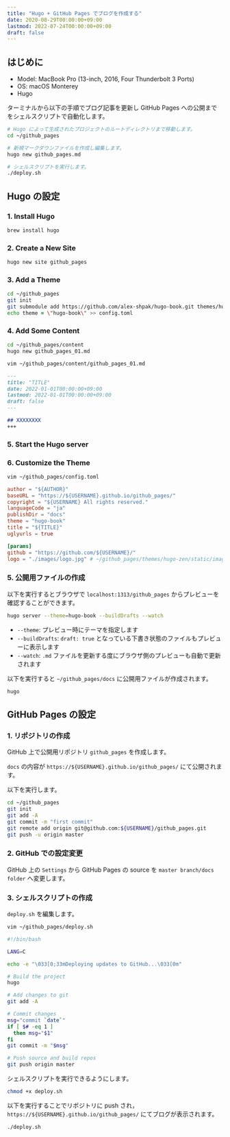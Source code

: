 ```yaml
---
title: "Hugo + GitHub Pages でブログを作成する"
date: 2020-08-29T00:00:00+09:00
lastmod: 2022-07-24T00:00:00+09:00
draft: false
---
```


## はじめに

- Model: MacBook Pro (13-inch, 2016, Four Thunderbolt 3 Ports)
- OS: macOS Monterey
- Hugo

ターミナルから以下の手順でブログ記事を更新し GitHub Pages への公開までをシェルスクリプトで自動化します。

```zsh
# Hugo によって生成されたプロジェクトのルートディレクトリまで移動します。
cd ~/github_pages

# 新規マークダウンファイルを作成し編集します。
hugo new github_pages.md

# シェルスクリプトを実行します。
./deploy.sh
```

## Hugo の設定

### 1. Install Hugo

```zsh
brew install hugo
```

### 2. Create a New Site

```zsh
hugo new site github_pages
```

### 3. Add a Theme

```zsh
cd ~/github_pages
git init
git submodule add https://github.com/alex-shpak/hugo-book.git themes/hugo-book
echo theme = \"hugo-book\" >> config.toml
```

### 4. Add Some Content

```zsh
cd ~/github_pages/content
hugo new github_pages_01.md
```

```zsh
vim ~/github_pages/content/github_pages_01.md
```

```md:github_pages.md
---
title: "TITLE"
date: 2022-01-01T00:00:00+09:00
lastmod: 2022-01-01T00:00:00+09:00
draft: false
---

## XXXXXXXX
+++
```

### 5. Start the Hugo server

### 6. Customize the Theme

```zsh
vim ~/github_pages/config.toml
```

```toml:config.toml
author = "${AUTHOR}"
baseURL = "https://${USERNAME}.github.io/github_pages/"
copyright = "${USERNAME} All rights reserved."
languageCode = "ja"
publishDir = "docs"
theme = "hugo-book"
title = "${TITLE}"
uglyurls = true

[params]
github = "https://github.com/${USERNAME}/"
logo = "./images/logo.jpg" # ~/github_pages/themes/hugo-zen/static/images/logo.jpg
```

### 5. 公開用ファイルの作成

以下を実行するとブラウザで `localhost:1313/github_pages` からプレビューを確認することができます。

```zsh
hugo server --theme=hugo-book --buildDrafts --watch
```

- `--theme`: プレビュー時にテーマを指定します
- `--buildDrafts`: `draft: true` となっている下書き状態のファイルもプレビューに表示します
- `--watch`: `.md` ファイルを更新する度にブラウザ側のプレビューも自動で更新されます

以下を実行すると `~/github_pages/docs` に公開用ファイルが作成されます。

```zsh
hugo
```

## GitHub Pages の設定

### 1. リポジトリの作成

GitHub 上で公開用リポジトリ `github_pages` を作成します。

`docs` の内容が `https://${USERNAME}.github.io/github_pages/` にて公開されます。

以下を実行します。

```zsh
cd ~/github_pages
git init
git add -A
git commit -m "first commit"
git remote add origin git@github.com:${USERNAME}/github_pages.git
git push -u origin master
```

### 2. GitHub での設定変更

GitHub 上の `Settings` から GitHub Pages の source を `master branch/docs folder` へ変更します。

### 3. シェルスクリプトの作成

`deploy.sh` を編集します。

```zsh
vim ~/github_pages/deploy.sh
```

```sh:deploy.sh
#!/bin/bash

LANG=C

echo -e "\033[0;33mDeploying updates to GitHub...\033[0m"

# Build the project
hugo

# Add changes to git
git add -A

# Commit changes
msg="commit `date`"
if [ $# -eq 1 ]
  then msg="$1"
fi
git commit -m "$msg"

# Push source and build repos
git push origin master
```

シェルスクリプトを実行できるようにします。

```zsh
chmod +x deploy.sh
```

以下を実行することでリポジトリに push され，`https://${USERNAME}.github.io/github_pages/` にてブログが表示されます。

```zsh
./deploy.sh
```
